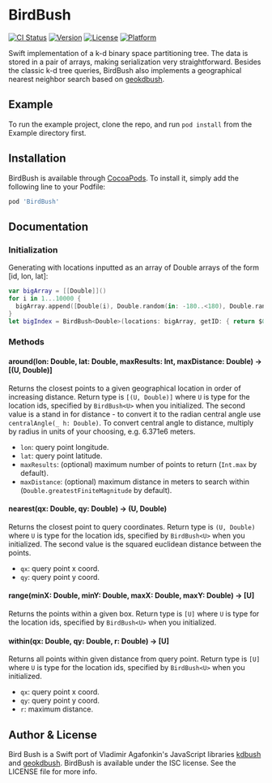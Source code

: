 # BirdBush

[![CI Status](https://img.shields.io/travis/hsnetzer/BirdBush.svg?style=flat)](https://travis-ci.org/hsnetzer/BirdBush)
[![Version](https://img.shields.io/cocoapods/v/BirdBush.svg?style=flat)](https://cocoapods.org/pods/BirdBush)
[![License](https://img.shields.io/cocoapods/l/BirdBush.svg?style=flat)](https://cocoapods.org/pods/BirdBush)
[![Platform](https://img.shields.io/cocoapods/p/BirdBush.svg?style=flat)](https://cocoapods.org/pods/BirdBush)

Swift implementation of a k-d binary space partitioning tree. The data is stored in a pair of arrays, making serialization very straightforward. Besides the classic k-d tree queries, BirdBush also implements a geographical nearest neighbor search based on [geokdbush](https://github.com/mourner/geokdbush). 

## Example

To run the example project, clone the repo, and run `pod install` from the Example directory first.

## Installation

BirdBush is available through [CocoaPods](https://cocoapods.org). To install it, simply add the following line to your Podfile:

```ruby
pod 'BirdBush'
```

## Documentation

### Initialization

Generating with locations inputted as an array of Double arrays of the form [id, lon, lat]:
```swift
var bigArray = [[Double]]()
for i in 1...10000 {
  bigArray.append([Double(i), Double.random(in: -180..<180), Double.random(in: -90...90)])
}
let bigIndex = BirdBush<Double>(locations: bigArray, getID: { return $0[0] }, getX: { return $0[1] }, getY: { return $0[2] })
```  

### Methods

#### around(lon: Double, lat: Double, maxResults: Int, maxDistance: Double) -> [(U, Double)]

Returns the closest points to a given geographical location in order of increasing distance. Return type is `[(U, Double)]` where `U` is type for the location ids, specified by `BirdBush<U>` when you initialized. The second value is a stand in for distance - to convert it to the radian central angle use `centralAngle(_ h: Double)`. To convert central angle to distance, multiply by radius in units of your choosing, e.g. 6.371e6 meters. 

- `lon`: query point longitude.
- `lat`: query point latitude.
- `maxResults`: (optional) maximum number of points to return (`Int.max` by default).
- `maxDistance`: (optional) maximum distance in meters to search within (`Double.greatestFiniteMagnitude` by default).

#### nearest(qx: Double, qy: Double) -> (U, Double)

Returns the closest point to query coordinates. Return type is `(U, Double)` where `U` is type for the location ids, specified by `BirdBush<U>` when you initialized. The second value is the squared euclidean distance between the points. 

- `qx`: query point x coord.
- `qy`: query point y coord.

#### range(minX: Double, minY: Double, maxX: Double, maxY: Double) -> [U]

Returns the points within a given box. Return type is `[U]` where `U` is type for the location ids, specified by `BirdBush<U>` when you initialized.

#### within(qx: Double, qy: Double, r: Double) -> [U]

Returns all points within given distance from query point. Return type is `[U]` where `U` is type for the location ids, specified by `BirdBush<U>` when you initialized. 

- `qx`: query point x coord.
- `qy`: query point y coord.
- `r`: maximum distance.

## Author & License

Bird Bush is a Swift port of Vladimir Agafonkin's JavaScript libraries [kdbush](https://github.com/mourner/kdbush) and [geokdbush](https://github.com/mourner/geokdbush). BirdBush is available under the ISC license. See the LICENSE file for more info.
